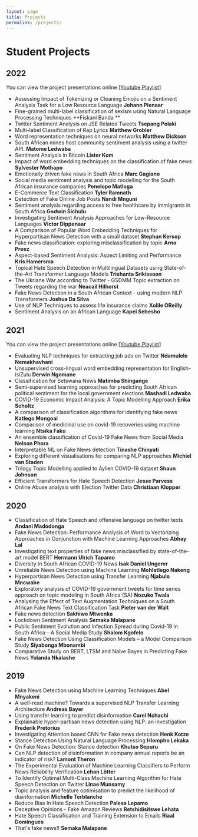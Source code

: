 ```yaml
---
layout: page
title: Projects
permalink: /projects/
---
```


# Student Projects

## 2022
You can view the project presentations online [[Youtube Playlist](https://www.youtube.com/playlist?list=PLSQgWNK_M4a8iPzRQJujNfZ0w7qGX57vi)]

* Assessing Impact of Tokenizing or Cleaning Emojis on a Sentiment Analysis Task for a Low Resource Language **Johann Pienaar**
* Fine-grained multi-label classification of sexism using Natural Language Processing Techniques **Fiskani Banda **
* Twitter Sentiment Analysis on JSE Related Tweets **Tsepang Polaki**
* Multi-label Classification of Rap Lyrics **Matthew Grobler**
* Word representation techniques on neural networks **Matthew Dickson**
* South African mines host community sentiment analysis using a twitter API. **Matome Ledwaba**
* Sentiment Analysis in Bitcoin **Lister Kom**
* Impact of word embedding techniques on the classification of fake news **Sylvester Mothapo**
* Emotionally driven fake news in South Africa **Marc Gagiano**
* Social media sentiment analysis and topic modelling for the South African insurance companies **Penelope Matloga**
* E-Commerce Text Classification **Tyler Ramnath**
* Detection of Fake Online Job Posts **Nandi Mnguni**
* Sentiment analysis regarding access to free healthcare by immigrants in South Africa **Godwin Sichulu**
* Investigating Sentiment Analysis Approaches for Low-Resource Languages **Victor Dippenaar**
* A Comparison of Popular Word Embedding Techniques for Hyperpartisan News Detection with a small dataset **Stephan Kersop**
* Fake news classification: exploring misclassification by topic **Arno Preez**
* Aspect-based Sentiment Analysis:  Aspect Limiting and Performance **Kris Hamersma**
* Topical Hate Speech Detection in Multilingual Datasets using  State-of-the-Art Transformer Language Models **Trishanta Srikissoon**
* The Ukriane War according to Twitter - GSDMM Topic extraction on Tweets regarding the war **Neacail Hilhorst**
* Fake News Detection in  a South African Context - using modern NLP Transformers **Joshua Da Silva**
* Use of NLP Techniques to assess life insurance claims **Xolile OReilly**
* Sentiment Analysis on an African Language **Kapei Sebesho**


## 2021
You can view the project presentations online [[Youtube Playlist](https://www.youtube.com/playlist?list=PLSQgWNK_M4a_Jn3AO8sAmVjE3SQv6vtcQ)]

* Evaluating NLP techniques for extracting job ads on Twitter **Ndamulelo Nemakhavhani**
* Unsupervised cross-lingual word embedding representation for English-isiZulu **Derwin Ngomane**
* Classification for Setswana News **Matimba Shingange**
* Semi-supervised learning approaches for predicting South African political sentiment for the local government elections **Mashadi Ledwaba**
* COVID-19 Economic Impact Analysis: A Topic Modelling Approach **Erika Scholtz**
* A comparison of classification algorithms for identifying fake news **Katlego Mongoai**
* Comparison of medicinal use on covid-19 recoveries using machine learning **Ntsika Faku**
* An ensemble classification of Covid-19 Fake News from Social Media **Nelson Phora**
* Interpretable ML on Fake News detection **Tinashe Chinyati**
* Exploring different visualisations for comparing NLP approaches **Michiel van Staden**
* Trilogy Topic Modelling applied to Aylien COVID-19 dataset **Shaun Johnson**
* Efficient Transformers for Hate Speech Detection **Jesse Parvess**
* Online Abuse analysis with Election Twitter Data **Christiaan Klopper**

## 2020
* Classification of Hate Speech and offensive language on twitter texts **Andani Madodonga**
* Fake News Detection: Performance Analysis of Word to Vectorizing Approaches in Conjunction with Machine Learning Approaches **Abhay Lal**
* Investigating text properties of fake news misclassified by state-of-the-art model BERT **Hermann Ulrich Tapamo**
* Diversity in South African COVID-19 News **Isak Daniel Ungerer**
* Unreliable News Detection using Machine Learning **Mohlatlego Nakeng**
* Hyperpartisan News Detection using Transfer Learning **Njabulo Mncwabe**
* Exploratory analysis of COVID-19 government tweets for time series approach on topic modeling in South Africa (SA) **Nozuko Twala**
* Analysing the Effect of Text Augmentation Techniques on a South African Fake News Text Classification Task **Pieter van der Walt**
* Fake news detection **Sakhiwo Mtwenka**
* Lockdown Sentiment Analysis **Semaka Malapane**
* Public Sentiment Evolution and Infection Spread during Covid-19 in South Africa – A Social Media Study **Shalom Kgofelo**
* Fake News Detection Using Classification Models – a Model Comparison Study **Siyabonga Mbonambi**
* Comparative Study on BERT, LTSM and Naive Bayes in Predicting Fake News **Yolanda Nkalashe**

## 2019
* Fake News Detection using Machine Learning Techniques **Abel Mnyakeni**
* A well-read machine? Towards a supervised NLP Transfer Learning Architecture **Andreas Bayer**
* Using transfer learning to predict disinformation **Carel Nchachi**
* Explainable hyper-partisan news detection using NLP: an investigation **Frederik Pretorius**
* Investigating Attention based CNN for Fake news detection **Henk Kotze**
* Stance Detection Using Natural Language Processing **Hlompho Lekaka**
* On Fake News Detection: Stance detection **Khutso Sepuru**
* Can NLP detection of disinformation in company annual reports be an indicator of risk? **Lamont Theron**
* The Experimental Evaluation of Machine Learning Classifiers to Perform News Reliability Verification **Lehan Lötter**
* To Identify Optimal Multi-Class Machine Learning Algorithm for Hate Speech Detection on Twitter **Linae Munsamy**
* Topic analysis and feature optimisation to predict the likelihood of disinformation **Michelle Terblanche**
* Reduce Bias In Hate Speech Detection **Palesa Lepamo**
* Deceptive Opinions - Fake Amazon Reviews **Retshidisitswe Lehata**
* Hate Speech Classification and Training Extension to Emails **Riaal Domingues**
* That's fake news!! **Semaka Malapane**
